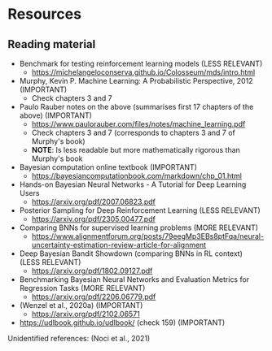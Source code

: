 # Resources

## Reading material
- Benchmark for testing reinforcement learning models (LESS RELEVANT)
    - https://michelangeloconserva.github.io/Colosseum/mds/intro.html
- Murphy, Kevin P. Machine Learning: A Probabilistic Perspective, 2012 (IMPORTANT)
    - Check chapters 3 and 7
- Paulo Rauber notes on the above (summarises first 17 chapters of the above) (IMPORTANT)
    - https://www.paulorauber.com/files/notes/machine_learning.pdf
    - Check chapters 3 and 7 (corresponds to chapters 3 and 7 of Murphy's book)
    - **NOTE**: Is less readable but more mathematically rigorous than Murphy's book
- Bayesian computation online textbook (IMPORTANT)
    - https://bayesiancomputationbook.com/markdown/chp_01.html
- Hands-on Bayesian Neural Networks - A Tutorial for Deep Learning Users
    - https://arxiv.org/pdf/2007.06823.pdf
- Posterior Sampling for Deep Reinforcement Learning (LESS RELEVANT)
    - https://arxiv.org/pdf/2305.00477.pdf
- Comparing BNNs for supervised learning problems (MORE RELEVANT)
    - https://www.alignmentforum.org/posts/79eegMp3EBs8ptFqa/neural-uncertainty-estimation-review-article-for-alignment
- Deep Bayesian Bandit Showdown (comparing BNNs in RL context) (LESS RELEVANT)
    - https://arxiv.org/pdf/1802.09127.pdf
- Benchmarking Bayesian Neural Networks and Evaluation Metrics for Regression Tasks (MORE RELEVANT)
    - https://arxiv.org/pdf/2206.06779.pdf
- (Wenzel et al., 2020a) (IMPORTANT)
    - https://arxiv.org/pdf/2102.06571
- https://udlbook.github.io/udlbook/ (check 159) (IMPORTANT)

Unidentified references: (Noci et al., 2021)
